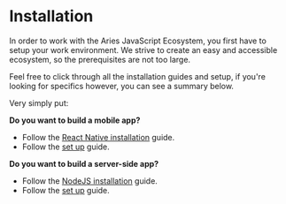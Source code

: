 # Installation

In order to work with the Aries JavaScript Ecosystem, you first have to setup your work environment. We strive to create an easy and accessible ecosystem, so the prerequisites are not too large.

Feel free to click through all the installation guides and setup, if you're looking for specifics however, you can see a summary below.

Very simply put:

**Do you want to build a mobile app?**

- Follow the [React Native installation](./react-native/index.md) guide.
- Follow the [set up](./../set-up/index.md) guide.

**Do you want to build a server-side app?**

- Follow the [NodeJS installation](./nodejs/index.md) guide.
- Follow the [set up](./../set-up/index.md) guide.

